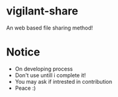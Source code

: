 # vigilant-share
An web based file sharing method!
# Notice
* On developing process
* Don't use untill i complete it!
* You may ask if intrested in contribution
* Peace :)
